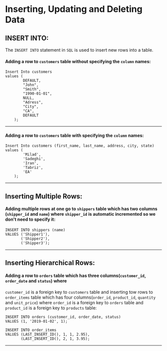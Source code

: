 # Inserting, Updating and Deleting Data

## INSERT INTO:
The `INSERT INTO` statement in `SQL` is used to insert new rows into a table.

#### Adding a row to `customers` table without specifying the `column` names:
```mysql
Insert Into customers
values (
        DEFAULT,
        "John",
        "Smith",
        "1990-01-01",
        NULL,
        "Adress",
        "City",
        "CA",
        DEFAULT
    );
```

---

#### Adding a row to `customers` table with specifying the `column` names:
```mysql
Insert Into customers (first_name, last_name, address, city, state) 
values (
        'Milad',
        'Sadeghi',
        'Iran',
        'Tabriz',
        'EA'
    );
```

---

## Inserting Multiple Rows:

#### Adding multiple rows at one go to `shippers` table which has two columns (`shipper_id` and `name`) where `shipper_id` is automatic incremented so we don't need to specify it:
```mysql
INSERT INTO shippers (name)
VALUES ('Shipper1'),
       ('Shipper2'),
       ('Shipper3');
```

---

## Inserting Hierarchical Rows:

#### Adding a row to `orders` table which has three columns(`customer_id`, `order_date` and `status`) where
`customer_id` is a foreign key to `customers` table and inserting tow rows to `order_items` table which has four
columns(`order_id`, `product_id`, `quantity` and `unit_price`) where `order_id` is a foreign key to `orders` table and
`product_id` is a foreign key to `products` table:
```mysql
INSERT INTO orders (customer_id, order_date, status)
VALUES (1, '2019-01-02', 1);

INSERT INTO order_items
VALUES (LAST_INSERT_ID(), 1, 1, 2.95),
       (LAST_INSERT_ID(), 2, 1, 3.95);
```

---
